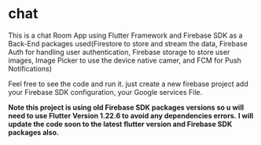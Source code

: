 # chat
This is a chat Room App using Flutter Framework and Firebase SDK as a Back-End
packages used(Firestore to store and stream the data, Firebase Auth for handling user authentication, Firebase storage to store user images,
Image Picker to use the device native camer, and FCM for Push Notifications)

Feel free to see the code and run it. just create a new firebase project add your Firebase SDK configuration, your Google services File.

**Note this project is using old Firebase SDK packages versions so u will need to use Flutter Version 1.22.6 to avoid any dependencies errors.**
**I will update the code soon to the latest flutter version and Firebase SDK packages also.**
